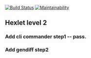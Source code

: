 [![Build Status](https://travis-ci.org/Badasper/project-lvl2-s169.svg?branch=master)](https://travis-ci.org/Badasper/project-lvl2-s169)
[![Maintainability](https://api.codeclimate.com/v1/badges/120e7fe1a5f133b0dcc8/maintainability)](https://codeclimate.com/github/Badasper/project-lvl2-s169/maintainability)


## Hexlet level 2
### Add cli commander step1 -- pass.
### Add gendiff step2
